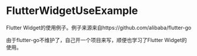 # FlutterWidgetUseExample
Flutter Widget的使用例子。例子来源来自https://github.com/alibaba/flutter-go

由于flutter-go不维护了，自己开一个项目来写，顺便也学习了Flutter Widget的使用。
